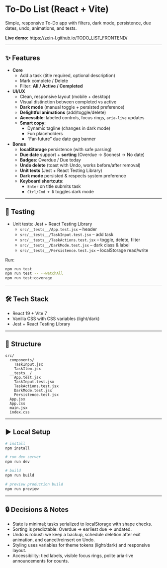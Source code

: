 # To-Do List (React + Vite)

Simple, responsive To-Do app with filters, dark mode, persistence, due dates, undo, animations, and tests.

**Live demo:** https://zein-l.github.io/TODO_LIST_FRONTEND/

---

## ✨ Features

- **Core**
  - Add a task (title required, optional description)
  - Mark complete / Delete
  - Filter: **All / Active / Completed**
- **UI/UX**
  - Clean, responsive layout (mobile + desktop)
  - Visual distinction between completed vs active
  - **Dark mode** (manual toggle + persisted preference)
  - **Delightful animations** (add/toggle/delete)
  - **Accessible**: labeled controls, focus rings, `aria-live` updates
  - **Smart copy**:
    - Dynamic tagline (changes in dark mode)
    - Fun placeholders
    - “Far-future” due date gag banner
- **Bonus**
  - **localStorage** persistence (with safe parsing)
  - **Due date** support + **sorting** (Overdue → Soonest → No date)
  - **Badges**: Overdue / Due today
  - **Undo delete** (toast with Undo, works before/after removal)
  - **Unit tests** (Jest + React Testing Library)
  - **Dark mode** persisted & respects system preference
  - **Keyboard shortcuts**:
    - `Enter` on title submits task
    - `Ctrl/Cmd + D` toggles dark mode

---

## 🧪 Testing

- Unit tests: Jest + React Testing Library  
  - `src/__tests__/App.test.jsx` – header  
  - `src/__tests__/TaskInput.test.jsx` – add task  
  - `src/__tests__/TaskActions.test.jsx` – toggle, delete, filter  
  - `src/__tests__/DarkMode.test.jsx` – dark class & label  
  - `src/__tests__/Persistence.test.jsx` – localStorage read/write  

Run:
```bash
npm run test
npm run test -- --watchAll
npm run test:coverage
```

---

## 🛠️ Tech Stack

- React 19 + Vite 7  
- Vanilla CSS with CSS variables (light/dark)  
- Jest + React Testing Library  


---

## 📁 Structure

```
src/
  components/
    TaskInput.jsx
    TaskItem.jsx
  __tests__/
    App.test.jsx
    TaskInput.test.jsx
    TaskActions.test.jsx
    DarkMode.test.jsx
    Persistence.test.jsx
  App.jsx
  App.css
  main.jsx
  index.css
```

---

## ▶️ Local Setup

```bash
# install
npm install

# run dev server
npm run dev

# build
npm run build

# preview production build
npm run preview
```

---

## 🔒 Decisions & Notes

- State is minimal; tasks serialized to localStorage with shape checks.  
- Sorting is predictable: Overdue → earliest due → undated.  
- Undo is robust: we keep a backup, schedule deletion after exit animation, and cancel/reinsert on Undo.  
- Styling uses variables for theme tokens (light/dark) and responsive layout.  
- Accessibility: tied labels, visible focus rings, polite aria-live announcements for counts.  
